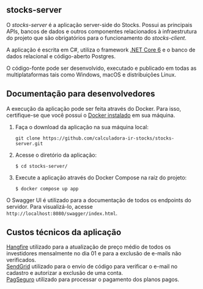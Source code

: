 ## stocks-server

O *stocks-server* é a aplicação server-side do Stocks. Possui as principais APIs, bancos de dados e outros componentes relacionados à infraestrutura do projeto que são obrigatórios para o funcionamento
do *stocks-client*.  

A aplicação é escrita em C#, utiliza o framework [.NET Core 6](https://dotnet.microsoft.com/en-us/download/dotnet/6.0) e o banco de dados relacional e código-aberto Postgres.    

O código-fonte pode ser desenvolvido, executado e publicado em todas as multiplataformas tais como Windows, macOS e distribuições Linux.  

## Documentação para desenvolvedores

A execução da aplicação pode ser feita através do Docker. Para isso, certifique-se que você possui o [Docker instalado](https://www.docker.com/products/docker-desktop/) em sua máquina.
   
1. Faça o download da aplicação na sua máquina local:
   
   ```
   git clone https://github.com/calculadora-ir-stocks/stocks-server.git  
   ```
  
2. Acesse o diretório da aplicação:

   ```
   $ cd stocks-server/
   ```
   
3. Execute a aplicação através do Docker Compose na raíz do projeto:

   ```
   $ docker compose up app
   ```

O Swagger UI é utilizado para a documentação de todos os endpoints do servidor. Para visualizá-lo, acesse `http://localhost:8080/swagger/index.html`.

## Custos técnicos da aplicação

[Hangfire](https://www.hangfire.io/) utilizado para a atualização de preço médio de todos os investidores mensalmente no dia 01 e para a exclusão de e-mails não verificados.   
[SendGrid](https://sendgrid.com/) utilizado para o envio de código para verificar o e-mail no cadastro e autorizar a exclusão de uma conta.   
[PagSeguro](https://pagseguro.uol.com.br/) utilizado para processar o pagamento dos planos pagos.
